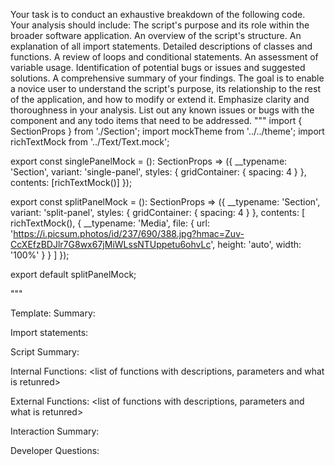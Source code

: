 Your task is to conduct an exhaustive breakdown of the following code. Your analysis should include:
The script's purpose and its role within the broader software application.
An overview of the script's structure.
An explanation of all import statements.
Detailed descriptions of classes and functions.
A review of loops and conditional statements.
An assessment of variable usage.
Identification of potential bugs or issues and suggested solutions.
A comprehensive summary of your findings.
The goal is to enable a novice user to understand the script's purpose, its relationship to the rest of the application, and how to modify or extend it. Emphasize clarity and thoroughness in your analysis.
List out any known issues or bugs with the component and any todo items that need to be addressed.
"""
import { SectionProps } from './Section';
import mockTheme from '../../theme';
import richTextMock from '../Text/Text.mock';

export const singlePanelMock = (): SectionProps => ({
  __typename: 'Section',
  variant: 'single-panel',
  styles: {
    gridContainer: {
      spacing: 4
    }
  },
  contents: [richTextMock()]
});

export const splitPanelMock = (): SectionProps => ({
  __typename: 'Section',
  variant: 'split-panel',
  styles: {
    gridContainer: {
      spacing: 4
    }
  },
  contents: [
    richTextMock(),
    {
      __typename: 'Media',
      file: {
        url: 'https://i.picsum.photos/id/237/690/388.jpg?hmac=Zuv-CcXEfzBDJlr7G8wx67jMiWLssNTUppetu6ohvLc',
        height: 'auto',
        width: '100%'
      }
    }
  ]
});

export default splitPanelMock;

"""

Template:
Summary:
<brief overview of the file and all its major components>

Import statements:
<describe the imports and dependencies>

Script Summary:
<Summary of file>

Internal Functions:
<list of functions with descriptions, parameters and what is retunred>

External Functions:
<list of functions with descriptions, parameters and what is retunred>

Interaction Summary:
<a summary of how the file could interact with the rest of the application>

Developer Questions:
<a list of questions Developers working with this component may have the following questions when debugging>